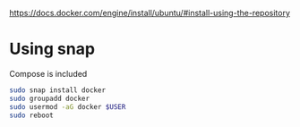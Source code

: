 https://docs.docker.com/engine/install/ubuntu/#install-using-the-repository

# Using snap

Compose is included
```bash
sudo snap install docker
sudo groupadd docker
sudo usermod -aG docker $USER
sudo reboot
```

